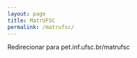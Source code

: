 ```yaml
---
layout: page
title: MatrUFSC
permalink: /matrufsc/
---
```

Redirecionar para pet.inf.ufsc.br/matrufsc
